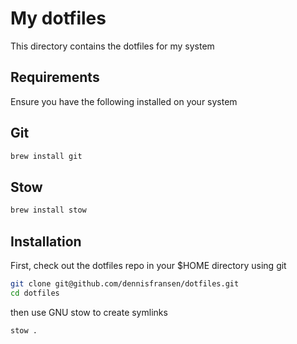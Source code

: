 # My dotfiles
This directory contains the dotfiles for my system

## Requirements
Ensure you have the following installed on your system

## Git
```bash
brew install git
```

## Stow
```bash
brew install stow
```

## Installation
First, check out the dotfiles repo in your $HOME directory using git

```bash
git clone git@github.com/dennisfransen/dotfiles.git
cd dotfiles
```

then use GNU stow to create symlinks
```bash
stow .
```
